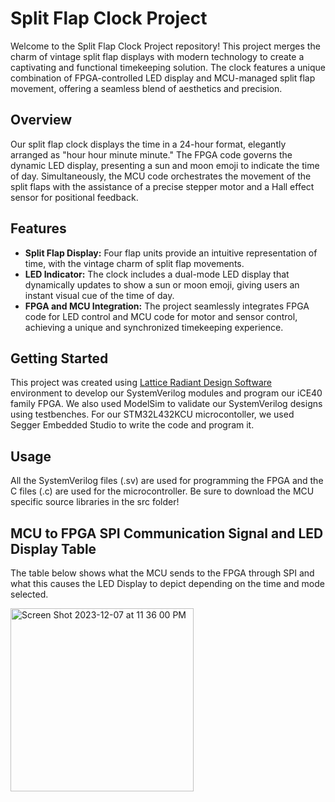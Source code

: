 # Split Flap Clock Project
Welcome to the Split Flap Clock Project repository! This project merges the charm of vintage split flap displays with modern technology to create a captivating and functional timekeeping solution. The clock features a unique combination of FPGA-controlled LED display and MCU-managed split flap movement, offering a seamless blend of aesthetics and precision.

## Overview
Our split flap clock displays the time in a 24-hour format, elegantly arranged as "hour hour minute minute." The FPGA code governs the dynamic LED display, presenting a sun and moon emoji to indicate the time of day. Simultaneously, the MCU code orchestrates the movement of the split flaps with the assistance of a precise stepper motor and a Hall effect sensor for positional feedback.

## Features
- **Split Flap Display:** Four flap units provide an intuitive representation of time, with the vintage charm of split flap movements.
- **LED Indicator:** The clock includes a dual-mode LED display that dynamically updates to show a sun or moon emoji, giving users an instant visual cue of the time of day.
- **FPGA and MCU Integration:** The project seamlessly integrates FPGA code for LED control and MCU code for motor and sensor control, achieving a unique and synchronized timekeeping experience.

## Getting Started
This project was created using [Lattice Radiant Design Software](https://www.latticesemi.com/LatticeRadiant?pr031521) environment to develop our SystemVerilog modules and program our iCE40 family FPGA. We also used ModelSim to validate our SystemVerilog designs using testbenches. For our STM32L432KCU microcontoller, we used Segger Embedded Studio to write the code and program it.

## Usage
All the SystemVerilog files (.sv) are used for programming the FPGA and the C files (.c) are used for the microcontroller. Be sure to download the MCU specific source libraries in the src folder!

## MCU to FPGA SPI Communication Signal and LED Display Table
The table below shows what the MCU sends to the FPGA through SPI and what this causes the LED Display to depict depending on the time and mode selected.

<img width="293" alt="Screen Shot 2023-12-07 at 11 36 00 PM" src="https://github.com/mitri-afk/SplitFlapDisplay/assets/123135076/e4f23fc7-e860-4039-a109-fad1b3882e35">
 


